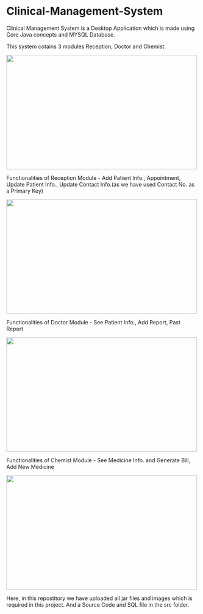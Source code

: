# Clinical-Management-System

Clinical Management System is a Desktop Application which is made using Core Java concepts and MYSQL Database.

This system cotains 3 modules Reception, Doctor and Chemist.

<img src="https://user-images.githubusercontent.com/62846788/109663726-6e3f0e80-7b92-11eb-8aaa-272cdd037538.png" width="500" height="300"/>

Functionalities of Reception Module - Add Patient Info., Appointment, Update Patient Info., Update Contact Info.(as we have used Contact No. as a Primary Key)

<img src="https://user-images.githubusercontent.com/62846788/109663558-42bc2400-7b92-11eb-9cc5-d12b668a6102.png" width="500" height="300"/>

Functionalities of Doctor Module - See Patient Info., Add Report, Past Report

<img src="https://user-images.githubusercontent.com/62846788/109663609-523b6d00-7b92-11eb-887a-63c9a47ab277.png" width="500" height="300"/>

Functionalities of Chemist Module - See Medicine Info. and Generate Bill, Add New Medicine

<img src="https://user-images.githubusercontent.com/62846788/109663633-58314e00-7b92-11eb-9647-19c43b654165.png" width="500" height="300"/>


Here, in this repostitory we have uploaded all jar files and images which is required in this project.
And a Source Code and SQL file in the src folder.
